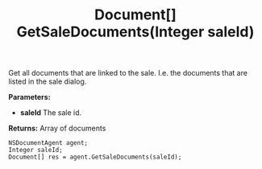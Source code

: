 ﻿---
uid: crmscript_ref_NSDocumentAgent_GetSaleDocuments
title: Document[] GetSaleDocuments(Integer saleId)
intellisense: NSDocumentAgent.GetSaleDocuments
keywords: NSDocumentAgent, GetSaleDocuments
so.topic: reference
---

Get all documents that are linked to the sale. I.e. the documents that are listed in the sale dialog.

**Parameters:**
 - **saleId** The sale id.

**Returns:** Array of documents

```crmscript
NSDocumentAgent agent;
Integer saleId;
Document[] res = agent.GetSaleDocuments(saleId);
```

